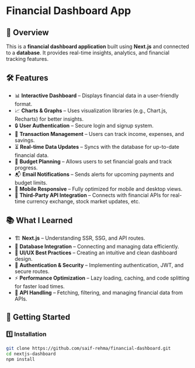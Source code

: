 # Financial Dashboard App  

## 🚀 Overview  
This is a **financial dashboard application** built using **Next.js** and connected to a **database**. It provides real-time insights, analytics, and financial tracking features.  

## 🛠 Features  
- 📊 **Interactive Dashboard** – Displays financial data in a user-friendly format.  
- 📈 **Charts & Graphs** – Uses visualization libraries (e.g., Chart.js, Recharts) for better insights.  
- 🔒 **User Authentication** – Secure login and signup system.  
- 📂 **Transaction Management** – Users can track income, expenses, and savings.  
- ⏳ **Real-time Data Updates** – Syncs with the database for up-to-date financial data.  
- 📅 **Budget Planning** – Allows users to set financial goals and track progress.  
- 📬 **Email Notifications** – Sends alerts for upcoming payments and budget limits.  
- 📲 **Mobile Responsive** – Fully optimized for mobile and desktop views.  
- 🏦 **Third-Party API Integration** – Connects with financial APIs for real-time currency exchange, stock market updates, etc.  

## 📚 What I Learned  
- 🏗 **Next.js** – Understanding SSR, SSG, and API routes.  
- 🔗 **Database Integration** – Connecting and managing data efficiently.  
- 🎨 **UI/UX Best Practices** – Creating an intuitive and clean dashboard design.  
- 🔐 **Authentication & Security** – Implementing authentication, JWT, and secure routes.   
- ⚡ **Performance Optimization** – Lazy loading, caching, and code splitting for faster load times.  
- 📡 **API Handling** – Fetching, filtering, and managing financial data from APIs.  

## 🏁 Getting Started  
### 1️⃣ Installation  
```sh
git clone https://github.com/saif-rehma/financial-dashboard.git  
cd nextjs-dashboard 
npm install 
